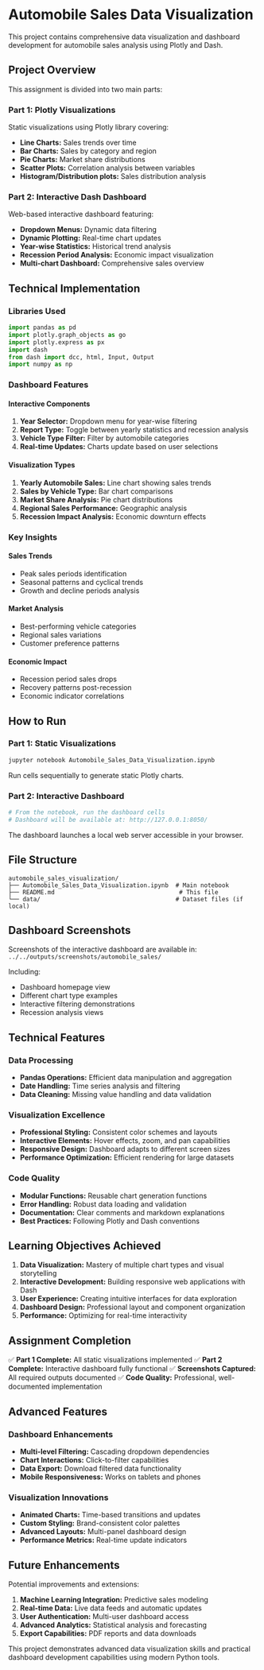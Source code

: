 # Automobile Sales Data Visualization

This project contains comprehensive data visualization and dashboard development for automobile sales analysis using Plotly and Dash.

## Project Overview

This assignment is divided into two main parts:

### Part 1: Plotly Visualizations
Static visualizations using Plotly library covering:
- **Line Charts:** Sales trends over time
- **Bar Charts:** Sales by category and region
- **Pie Charts:** Market share distributions
- **Scatter Plots:** Correlation analysis between variables
- **Histogram/Distribution plots:** Sales distribution analysis

### Part 2: Interactive Dash Dashboard
Web-based interactive dashboard featuring:
- **Dropdown Menus:** Dynamic data filtering
- **Dynamic Plotting:** Real-time chart updates
- **Year-wise Statistics:** Historical trend analysis
- **Recession Period Analysis:** Economic impact visualization
- **Multi-chart Dashboard:** Comprehensive sales overview

## Technical Implementation

### Libraries Used
```python
import pandas as pd
import plotly.graph_objects as go
import plotly.express as px
import dash
from dash import dcc, html, Input, Output
import numpy as np
```

### Dashboard Features

#### Interactive Components
1. **Year Selector:** Dropdown menu for year-wise filtering
2. **Report Type:** Toggle between yearly statistics and recession analysis
3. **Vehicle Type Filter:** Filter by automobile categories
4. **Real-time Updates:** Charts update based on user selections

#### Visualization Types
1. **Yearly Automobile Sales:** Line chart showing sales trends
2. **Sales by Vehicle Type:** Bar chart comparisons
3. **Market Share Analysis:** Pie chart distributions
4. **Regional Sales Performance:** Geographic analysis
5. **Recession Impact Analysis:** Economic downturn effects

### Key Insights

#### Sales Trends
- Peak sales periods identification
- Seasonal patterns and cyclical trends
- Growth and decline periods analysis

#### Market Analysis
- Best-performing vehicle categories
- Regional sales variations
- Customer preference patterns

#### Economic Impact
- Recession period sales drops
- Recovery patterns post-recession
- Economic indicator correlations

## How to Run

### Part 1: Static Visualizations
```bash
jupyter notebook Automobile_Sales_Data_Visualization.ipynb
```
Run cells sequentially to generate static Plotly charts.

### Part 2: Interactive Dashboard
```bash
# From the notebook, run the dashboard cells
# Dashboard will be available at: http://127.0.0.1:8050/
```

The dashboard launches a local web server accessible in your browser.

## File Structure

```
automobile_sales_visualization/
├── Automobile_Sales_Data_Visualization.ipynb  # Main notebook
├── README.md                                   # This file
└── data/                                      # Dataset files (if local)
```

## Dashboard Screenshots

Screenshots of the interactive dashboard are available in:
`../../outputs/screenshots/automobile_sales/`

Including:
- Dashboard homepage view
- Different chart type examples
- Interactive filtering demonstrations
- Recession analysis views

## Technical Features

### Data Processing
- **Pandas Operations:** Efficient data manipulation and aggregation
- **Date Handling:** Time series analysis and filtering
- **Data Cleaning:** Missing value handling and data validation

### Visualization Excellence
- **Professional Styling:** Consistent color schemes and layouts
- **Interactive Elements:** Hover effects, zoom, and pan capabilities
- **Responsive Design:** Dashboard adapts to different screen sizes
- **Performance Optimization:** Efficient rendering for large datasets

### Code Quality
- **Modular Functions:** Reusable chart generation functions
- **Error Handling:** Robust data loading and validation
- **Documentation:** Clear comments and markdown explanations
- **Best Practices:** Following Plotly and Dash conventions

## Learning Objectives Achieved

1. **Data Visualization:** Mastery of multiple chart types and visual storytelling
2. **Interactive Development:** Building responsive web applications with Dash
3. **User Experience:** Creating intuitive interfaces for data exploration
4. **Dashboard Design:** Professional layout and component organization
5. **Performance:** Optimizing for real-time interactivity

## Assignment Completion

✅ **Part 1 Complete:** All static visualizations implemented
✅ **Part 2 Complete:** Interactive dashboard fully functional
✅ **Screenshots Captured:** All required outputs documented
✅ **Code Quality:** Professional, well-documented implementation

## Advanced Features

### Dashboard Enhancements
- **Multi-level Filtering:** Cascading dropdown dependencies
- **Chart Interactions:** Click-to-filter capabilities
- **Data Export:** Download filtered data functionality
- **Mobile Responsiveness:** Works on tablets and phones

### Visualization Innovations
- **Animated Charts:** Time-based transitions and updates
- **Custom Styling:** Brand-consistent color palettes
- **Advanced Layouts:** Multi-panel dashboard design
- **Performance Metrics:** Real-time update indicators

## Future Enhancements

Potential improvements and extensions:
1. **Machine Learning Integration:** Predictive sales modeling
2. **Real-time Data:** Live data feeds and automatic updates
3. **User Authentication:** Multi-user dashboard access
4. **Advanced Analytics:** Statistical analysis and forecasting
5. **Export Capabilities:** PDF reports and data downloads

This project demonstrates advanced data visualization skills and practical dashboard development capabilities using modern Python tools.